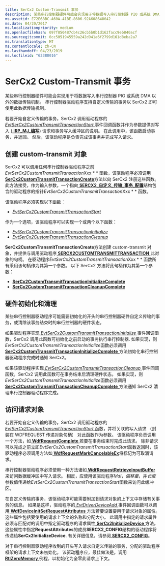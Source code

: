 ```yaml
---
title: SerCx2 Custom-Transmit 事务
description: 某些串行控制器硬件可能会实现用于将数据写入串行控制器 PIO 或系统 DMA 以外的数据传输机制。
ms.assetid: E72E68BC-A60A-41BE-8606-92A608648042
ms.date: 04/20/2017
ms.localizationpriority: medium
ms.openlocfilehash: 097f850487cb4c26cb5b0b1d162facc9eb840acf
ms.sourcegitcommit: 0cc5051945559a242d941a6f2799d161d8eba2a7
ms.translationtype: MT
ms.contentlocale: zh-CN
ms.lasthandoff: 04/23/2019
ms.locfileid: "63388016"
---
```

# <a name="sercx2-custom-transmit-transactions"></a>SerCx2 Custom-Transmit 事务


某些串行控制器硬件可能会实现用于将数据写入串行控制器 PIO 或系统 DMA 以外的数据传输机制。 串行控制器驱动程序支持自定义传输的事务以 SerCx2 即可使用此数据传输机制。

若要开始自定义传输的事务，SerCx2 调用驱动程序的[ *EvtSerCx2CustomTransmitTransactionStart* ](https://msdn.microsoft.com/library/windows/hardware/dn265207)事件回调函数并作为参数提供对写入 ([ **IRP\_MJ\_编写**](https://msdn.microsoft.com/library/windows/hardware/ff546904)) 请求和事务写入缓冲区的说明。 在此调用中，该函数启动事务，并返回。 然后，该驱动程序是负责完成该事务并完成写入请求。

## <a name="creating-the-custom-transmit-object"></a>创建 custom-transmit 对象


SerCx2 可以调用任何串行控制器驱动程序之前*EvtSerCx2CustomTransmitTransaction*Xxx * * 函数，该驱动程序必须调用[ **SerCx2CustomTransmitTransactionCreate**](https://msdn.microsoft.com/library/windows/hardware/dn265259)方法以向 SerCx2 注册这些函数。 此方法接受，作为输入参数，一个指向[ **SERCX2\_自定义\_传输\_事务\_配置**](https://msdn.microsoft.com/library/windows/hardware/dn265321)结构包含的驱动程序的指针*EvtSerCx2CustomTransmitTransaction*Xxx * * 函数。

该驱动程序必须实现以下函数：

-   [*EvtSerCx2CustomTransmitTransactionStart*](https://msdn.microsoft.com/library/windows/hardware/dn265207)

作为一个选项，该驱动程序可以实现一个或两个以下函数：

-   [*EvtSerCx2CustomTransmitTransactionInitialize*](https://msdn.microsoft.com/library/windows/hardware/dn265206)
-   [*EvtSerCx2CustomTransmitTransactionCleanup*](https://msdn.microsoft.com/library/windows/hardware/dn265205)

**SerCx2CustomTransmitTransactionCreate**方法创建 custom-transmit 对象，并提供与调用驱动程序[ **SERCX2CUSTOMTRANSMITTRANSACTION** ](https://msdn.microsoft.com/library/windows/hardware/dn265257)此对象的句柄。 在驱动程序*EvtSerCx2CustomTransmitTransaction*Xxx * * 函数所有采用该句柄作为其第一个参数。 以下 SerCx2 方法将此句柄作为其第一个参数：

-   [**SerCx2CustomTransmitTransactionInitializeComplete**](https://msdn.microsoft.com/library/windows/hardware/dn265260)
-   [**SerCx2CustomTransmitTransactionCleanupComplete**](https://msdn.microsoft.com/library/windows/hardware/dn265258)

## <a name="hardware-initialization-and-clean-up"></a>硬件初始化和清理


某些串行控制器驱动程序可能需要初始化的开头的串行控制器硬件自定义传输的事务，或清除该事务结束时的串行控制器的硬件状态。

如果驱动程序实现[ *EvtSerCx2CustomTransmitTransactionInitialize* ](https://msdn.microsoft.com/library/windows/hardware/dn265206)事件回调函数，SerCx2 调用此函数可初始化之前启动的事务执行串行控制器. 如果实现，则*EvtSerCx2CustomTransmitTransactionInitialize*函数必须调用[ **SerCx2CustomTransmitTransactionInitializeComplete** ](https://msdn.microsoft.com/library/windows/hardware/dn265260)方法初始化串行控制器驱动程序完成时通知 SerCx2。

如果该驱动程序实现[ *EvtSerCx2CustomTransmitTransactionCleanup* ](https://msdn.microsoft.com/library/windows/hardware/dn265205)事件回调函数，SerCx2 调用此函数可在事务结束后清理硬件状态。 如果实现，则*EvtSerCx2CustomTransmitTransactionInitialize*函数必须调用[ **SerCx2CustomTransmitTransactionCleanupComplete** ](https://msdn.microsoft.com/library/windows/hardware/dn265258)方法通知 SerCx2 清理串行控制器驱动程序完成。

## <a name="accessing-the-request-object"></a>访问请求对象


若要开始自定义传输的事务，SerCx2 调用驱动程序的[ *EvtSerCx2CustomTransmitTransactionStart* ](https://msdn.microsoft.com/library/windows/hardware/dn265207)函数，并将关联的写入请求 （封装在 WDFREQUEST 传递对象句柄） 对此函数作为参数。 该驱动程序负责调用一个方法，如[ **WdfRequestComplete** ](https://msdn.microsoft.com/library/windows/hardware/ff549945)若要在事务结束时完成此请求。 除非请求可以完成之前立即*EvtSerCx2CustomTransmitTransactionStart*函数返回时，该驱动程序必须调用方法如[ **WdfRequestMarkCancelableEx**](https://msdn.microsoft.com/library/windows/hardware/ff549984)将标记为可取消请求。

串行控制器驱动程序必须使用一种方法诸如[ **WdfRequestRetrieveInputBuffer** ](https://msdn.microsoft.com/library/windows/hardware/ff550014)来访问数据缓冲区中写入请求。 相反，应使用该驱动程序*Mdl*，*偏移量*，并*长度*参数值传递给*EvtSerCx2CustomTransmitTransactionStart*函数来访问此缓冲区。

在自定义传输的事务，该驱动程序可能需要附加到请求对象的上下文中存储有关事务的信息。 如果是这样，驱动程序的[ *EvtDriverDeviceAdd* ](https://msdn.microsoft.com/library/windows/hardware/ff541693)事件回调函数可以调用[ **WdfDeviceInitSetRequestAttributes** ](https://msdn.microsoft.com/library/windows/hardware/ff546786)方法若要设置要用于请求对象的属性。 这些属性包括要使用的请求上下文的名称和分配大小。 此调用中指定的请求属性必须与匹配对的调用中指定驱动程序的请求属性[ **SerCx2InitializeDevice** ](https://msdn.microsoft.com/library/windows/hardware/dn265261)方法。 这些属性中指定**RequestAttributes**的成员**SERCX2\_CONFIG**结构的驱动程序将传递给**SerCx2InitializeDevice**. 有关详细信息，请参阅[ **SERCX2\_CONFIG**](https://msdn.microsoft.com/library/windows/hardware/dn265310)。

对于串行控制器驱动程序收到的开头写入请求自定义传输的事务，分配的驱动程序框架的请求上下文未初始化。 该驱动程序应，最佳做法是，调用[ **RtlZeroMemory** ](https://msdn.microsoft.com/library/windows/hardware/ff563610)例程，以初始化为全零此请求上下文。

 

 




